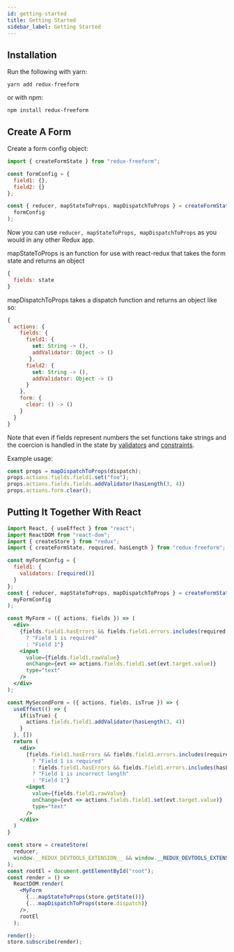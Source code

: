 ```yaml
---
id: getting-started
title: Getting Started
sidebar_label: Getting Started
---
```


## Installation

Run the following with yarn:

`yarn add redux-freeform`

or with npm:

`npm install redux-freeform`

## Create A Form

Create a form config object:

```jsx
import { createFormState } from "redux-freeform";

const formConfig = {
  field1: {},
  field2: {}
};

const { reducer, mapStateToProps, mapDispatchToProps } = createFormState(
  formConfig
);
```

Now you can use `reducer, mapStateToProps, mapDispatchToProps` as you would in any
other Redux app.

mapStateToProps is an function for use with react-redux that takes the form state and returns an object

```jsx
{
  fields: state
}
```

mapDispatchToProps takes a dispatch function and returns an object like so:

```jsx
{
  actions: {
    fields: {
      field1: { 
        set: String -> (),
        addValidator: Object -> ()
       },
      field2: { 
        set: String -> (),
        addValidator: Object -> ()
      }
    },
    form: {
      clear: () -> ()
    }
  }
}
```

Note that even if fields represent numbers the set functions take strings and the coercion is handled
in the state by [validators](validators.md) and [constraints](constraints.md).

Example usage:

```jsx
const props = mapDispatchToProps(dispatch);
props.actions.fields.field1.set("foo");
props.actions.fields.fields.addValidator(hasLength(3, 4))
props.actions.form.clear();
```

## Putting It Together With React

```jsx
import React, { useEffect } from "react";
import ReactDOM from "react-dom";
import { createStore } from "redux";
import { createFormState, required, hasLength } from "redux-freeform";

const myFormConfig = {
  field1: {
    validators: [required()]
  }
};
const { reducer, mapStateToProps, mapDispatchToProps } = createFormState(
  myFormConfig
);

const MyForm = ({ actions, fields }) => (
  <div>
    {fields.field1.hasErrors && fields.field1.errors.includes(required.error)
      ? "Field 1 is required"
      : "Field 1"}
    <input
      value={fields.field1.rawValue}
      onChange={evt => actions.fields.field1.set(evt.target.value)}
      type="text"
    />
  </div>
);

const MySecondForm = ({ actions, fields, isTrue }) => {
  useEffect(() => {
    if(isTrue) {
      actions.fields.field1.addValidator(hasLength(3, 4))
    }
  }, [])
  return (
    <div>
      {fields.field1.hasErrors && fields.field1.errors.includes(required.error)
        ? "Field 1 is required"
        : fields.field1.hasErrors && fields.field1.errors.includes(hasLength.error) 
        ? "Field 1 is incorrect length" 
        : "Field 1"}
      <input
        value={fields.field1.rawValue}
        onChange={evt => actions.fields.field1.set(evt.target.value)}
        type="text"
      />
    </div>
  )
}

const store = createStore(
  reducer,
  window.__REDUX_DEVTOOLS_EXTENSION__ && window.__REDUX_DEVTOOLS_EXTENSION__()
);
const rootEl = document.getElementById("root");
const render = () =>
  ReactDOM.render(
    <MyForm
      {...mapStateToProps(store.getState())}
      {...mapDispatchToProps(store.dispatch)}
    />,
    rootEl
  );

render();
store.subscribe(render);
```
